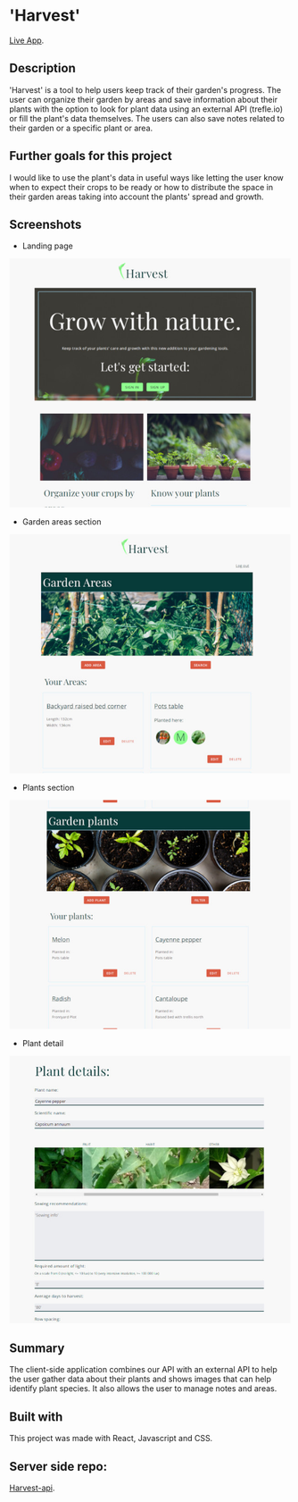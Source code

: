 # 'Harvest'

[Live App](https://harvest-psi.vercel.app/).

## Description

'Harvest' is a tool to help users keep track of their garden's progress. The user can organize their garden by areas and save information about their plants with the option to look for plant data using an external API (trefle.io) or fill the plant's data themselves. The users can also save notes related to their garden or a specific plant or area.

## Further goals for this project

I would like to use the plant's data in useful ways like letting the user know when to expect their crops to be ready or how to distribute the space in their garden areas taking into account the plants' spread and growth.

## Screenshots
- Landing page

![Landing](./screens/landing.jpg) 

- Garden areas section

![Areas](./screens/areas.jpg) 

- Plants section

![Plants](./screens/plants.jpg) 

- Plant detail

![Plant detail](./screens/plant-details.jpg) 

## Summary
The client-side application combines our API with an external API to help the user gather data about their plants and shows images that can help identify plant species. It also allows the user to manage notes and areas.

## Built with
This project was made with React, Javascript and CSS.

## Server side repo:
[Harvest-api](https://github.com/wayfaringjou/harvest-api).
